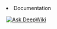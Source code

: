 <li>Documentation</li>

[![Ask DeepWiki](https://deepwiki.com/badge.svg)](https://deepwiki.com/coder1807/Book-movie-tickets)
